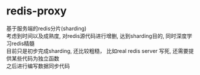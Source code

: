 # redis-proxy
基于服务端的redis分片(sharding)<br/>
考虑到时间以及成熟度, 对redis源代码进行增删, 达到sharding目的, 同时深度学习redis精髓<br/>
目前只是初步完成sharding, 还比较粗糙， 比如real redis server 写死, 还需要提供某些代码为独立函数<br/>
之后进行编写数据同步代码<br/>

